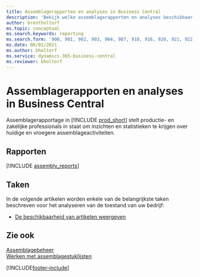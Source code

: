 ```yaml
---
title: Assemblagerapporten en analyses in Business Central
description: 'Bekijk welke assemblagerapporten en analyses beschikbaar zijn in de standaardversie van Business Central, zodat u uw bedrijf kunt volgen.'
author: brentholtorf
ms.topic: conceptual
ms.search.keywords: reporting
ms.search.form: '900, 901, 902, 903, 904, 907, 910, 916, 920, 921, 922, 923, 940, 941, 942, 930, 931, 932, 914, 915, 905, Report_801, Report_809, Report_810, Report_811, Report_812, Report_915, Report_5871, Report_5872'
ms.date: 06/01/2021
ms.author: bholtorf
ms.service: dynamics-365-business-central
ms.reviewer: bholtorf
---
```

# Assemblagerapporten en analyses in Business Central

Assemblagerapportage in [!INCLUDE [prod_short](includes/prod_short.md)] stelt productie- en zakelijke professionals in staat om inzichten en statistieken te krijgen over huidige en vroegere assemblageactiviteiten.  

## Rapporten

[!INCLUDE [assembly_reports](includes/assembly-reports-include.md)]

## Taken

In de volgende artikelen worden enkele van de belangrijkste taken beschreven voor het analyseren van de toestand van uw bedrijf:

* [De beschikbaarheid van artikelen weergeven](inventory-how-availability-overview.md)

## Zie ook

[Assemblagebeheer](assembly-assemble-items.md)  
[Werken met assemblagestuklijsten](assembly-how-work-assembly-boms.md)  

[!INCLUDE[footer-include](includes/footer-banner.md)]
